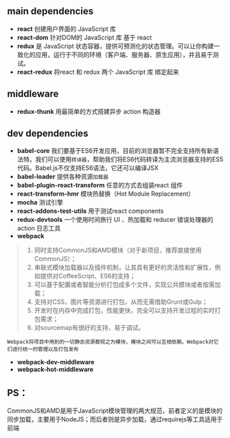 ## main dependencies
- **react**
  创建用户界面的 JavaScript 库
- **react-dom**
  针对DOM的 JavaScript 库 基于 react
- **redux**
  是 JavaScript 状态容器，提供可预测化的状态管理。可以让你构建一致化的应用，运行于不同的环境（客户端、服务器、原生应用），并且易于测试。
- **react-redux**
  将react 和 redux 两个 JavaScript 库 绑定起来
  
## middleware
- **redux-thunk**
  	用最简单的方式搭建异步 action 构造器

## dev dependencies
- **babel-core**
  我们要基于ES6开发应用，目前的浏览器暂不完全支持所有新语法特。我们可以使用`转译器`，帮助我们将ES6代码转译为主流浏览器支持的ES5代码。Babel.js不仅支持ES6语法，它还可以编译JSX
- **babel-loader**
  提供各种资源`加载器`
- **babel-plugin-react-transform**
  任意的方式去组装react 组件
- **react-transform-hmr**
  模块热替换（Hot Module Replacement）
- **mocha**
  测试引擎
- **react-addons-test-utils**
  用于测试react components
- **redux-devtools**
  一个使用时间旅行 UI 、热加载和 reducer 错误处理器的 action 日志工具
- **webpack**
>	1. 同时支持CommonJS和AMD模块（对于新项目，推荐直接使用CommonJS）；
> 	2. 串联式模块加载器以及插件机制，让其具有更好的灵活性和扩展性，例如提供对CoffeeScript、ES6的支持；
>	3. 可以基于配置或者智能分析打包成多个文件，实现公共模块或者按需加载；
>	4. 支持对CSS，图片等资源进行打包，从而无需借助Grunt或Gulp；
>	5. 开发时在内存中完成打包，性能更快，完全可以支持开发过程的实时打包需求；
>	6. 对sourcemap有很好的支持，易于调试。

	Webpack将项目中用到的一切静态资源都视之为模块，模块之间可以互相依赖。Webpack对它们进行统一的管理以及打包发布

- **webpack-dev-middleware**
- **webpack-hot-middleware**


## PS：
CommonJS和AMD是用于JavaScript模块管理的两大规范，前者定义的是模块的同步加载，主要用于NodeJS；而后者则是异步加载，通过requirejs等工具适用于前端